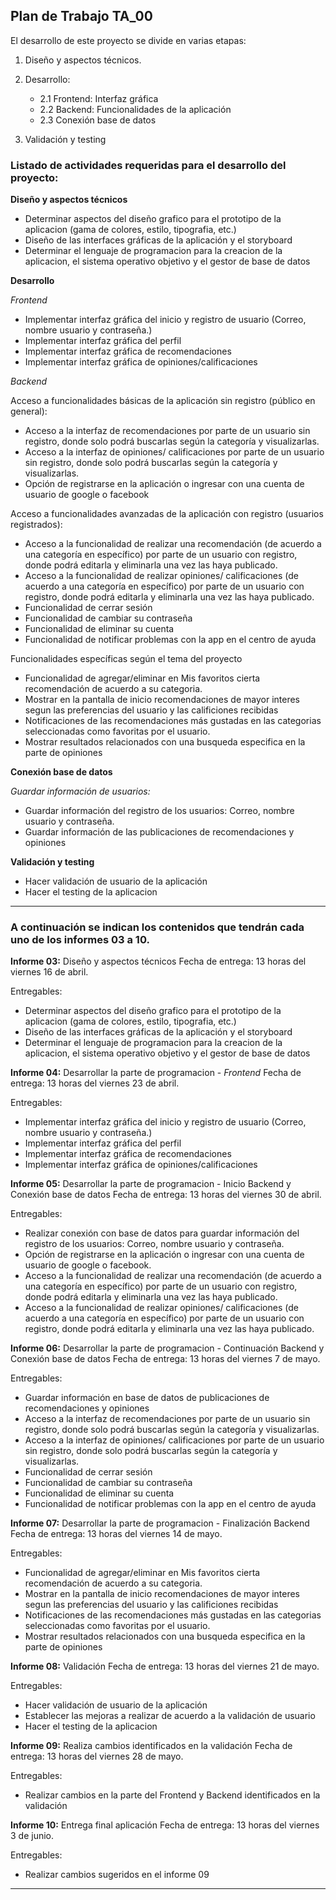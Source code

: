 ## Plan de Trabajo TA_00

El desarrollo de este proyecto se divide en varias etapas:

1. Diseño y aspectos técnicos.
2. Desarrollo:
   * 2.1 Frontend: Interfaz gráfica
   * 2.2 Backend: Funcionalidades de la aplicación
   * 2.3 Conexión base de datos

3. Validación y testing

### Listado de actividades requeridas para el desarrollo del proyecto:

**Diseño y aspectos técnicos**
* Determinar aspectos del diseño grafico para el prototipo de la aplicacion (gama de colores, estilo, tipografia, etc.)
* Diseño de las interfaces gráficas de la aplicación y el storyboard
* Determinar el lenguaje de programacion para la creacion de la aplicacion, el sistema operativo objetivo y el gestor de base de datos


**Desarrollo**

*Frontend*

* Implementar interfaz gráfica del inicio y registro de usuario (Correo, nombre usuario y contraseña.)
* Implementar interfaz gráfica del perfil
* Implementar interfaz gráfica de recomendaciones
* Implementar interfaz gráfica de opiniones/calificaciones



*Backend*

Acceso a funcionalidades básicas de la aplicación sin registro (público en general):
  * Acceso a la interfaz de recomendaciones por parte de un usuario sin registro, donde solo podrá buscarlas según la categoría y visualizarlas.
  * Acceso a la interfaz de opiniones/ calificaciones por parte de un usuario sin registro, donde solo podrá buscarlas según la categoría y visualizarlas.
  * Opción de registrarse en la aplicación o ingresar con una cuenta de usuario de google o facebook


Acceso a funcionalidades avanzadas de la aplicación con registro (usuarios registrados):
  * Acceso a la funcionalidad de realizar una recomendación (de acuerdo a una categoría en específico) por parte de un usuario con registro, donde podrá editarla y eliminarla una vez las haya publicado.
  * Acceso a la funcionalidad de realizar opiniones/ calificaciones (de acuerdo a una categoría en específico) por parte de un usuario con registro, donde podrá editarla y eliminarla una vez las haya publicado.
  * Funcionalidad de cerrar sesión
  * Funcionalidad de cambiar su contraseña
  * Funcionalidad de eliminar su cuenta
  * Funcionalidad de notificar problemas con la app en el centro de ayuda


Funcionalidades específicas según el tema del proyecto
  * Funcionalidad de agregar/eliminar en Mis favoritos cierta recomendación de acuerdo a su categoria.
  * Mostrar en la pantalla de inicio recomendaciones de mayor interes segun las preferencias del usuario y las calificiones recibidas
  * Notificaciones de las recomendaciones más gustadas en las categorias seleccionadas como favoritas por el usuario.
  * Mostrar resultados relacionados con una busqueda especifica en la parte de opiniones


**Conexión base de datos**

*Guardar información de usuarios:*
* Guardar información del registro de los usuarios: Correo, nombre usuario y contraseña.
* Guardar información de las publicaciones de recomendaciones y opiniones


**Validación y testing**
* Hacer validación de usuario de la aplicación
* Hacer el testing de la aplicacion 

************************************************************************


### A continuación se indican los contenidos que tendrán cada uno de los informes 03 a 10.

**Informe 03:** Diseño y aspectos técnicos
Fecha de entrega: 13 horas del viernes 16 de abril.

Entregables:
* Determinar aspectos del diseño grafico para el prototipo de la aplicacion (gama de colores, estilo, tipografia, etc.)
* Diseño de las interfaces gráficas de la aplicación y el storyboard
* Determinar el lenguaje de programacion para la creacion de la aplicacion, el sistema operativo objetivo y el gestor de base de datos

**Informe 04:** Desarrollar la parte de programacion - *Frontend*
Fecha de entrega: 13 horas del viernes 23 de abril.

Entregables:
* Implementar interfaz gráfica del inicio y registro de usuario (Correo, nombre usuario y contraseña.)
* Implementar interfaz gráfica del perfil
* Implementar interfaz gráfica de recomendaciones
* Implementar interfaz gráfica de opiniones/calificaciones

**Informe 05:** Desarrollar la parte de programacion - Inicio Backend y Conexión base de datos
Fecha de entrega: 13 horas del viernes 30 de abril.

Entregables:
* Realizar conexión con base de datos para guardar información del registro de los usuarios: Correo, nombre usuario y contraseña.
* Opción de registrarse en la aplicación o ingresar con una cuenta de usuario de google o facebook.
* Acceso a la funcionalidad de realizar una recomendación (de acuerdo a una categoría en específico) por parte de un usuario con registro, donde podrá editarla y eliminarla una vez las haya publicado.
* Acceso a la funcionalidad de realizar opiniones/ calificaciones (de acuerdo a una categoría en específico) por parte de un usuario con registro, donde podrá editarla y eliminarla una vez las haya publicado.

**Informe 06:** Desarrollar la parte de programacion - Continuación Backend y Conexión base de datos
Fecha de entrega: 13 horas del viernes 7 de mayo.

Entregables: 
* Guardar información en base de datos de publicaciones de recomendaciones y opiniones
* Acceso a la interfaz de recomendaciones por parte de un usuario sin registro, donde solo podrá buscarlas según la categoría y visualizarlas.
* Acceso a la interfaz de opiniones/ calificaciones por parte de un usuario sin registro, donde solo podrá buscarlas según la categoría y visualizarlas.
* Funcionalidad de cerrar sesión
* Funcionalidad de cambiar su contraseña
* Funcionalidad de eliminar su cuenta
* Funcionalidad de notificar problemas con la app en el centro de ayuda


**Informe 07:** Desarrollar la parte de programacion - Finalización Backend 
Fecha de entrega: 13 horas del viernes 14 de mayo.

Entregables: 
* Funcionalidad de agregar/eliminar en Mis favoritos cierta recomendación de acuerdo a su categoria.
* Mostrar en la pantalla de inicio recomendaciones de mayor interes segun las preferencias del usuario y las calificiones recibidas
* Notificaciones de las recomendaciones más gustadas en las categorias seleccionadas como favoritas por el usuario.
* Mostrar resultados relacionados con una busqueda especifica en la parte de opiniones


**Informe 08:** Validación
Fecha de entrega: 13 horas del viernes 21 de mayo.

Entregables: 
* Hacer validación de usuario de la aplicación
* Establecer las mejoras a realizar de acuerdo a la validación de usuario
* Hacer el testing de la aplicacion 


**Informe 09:** Realiza cambios identificados en la validación
Fecha de entrega: 13 horas del viernes 28 de mayo.

Entregables: 
* Realizar cambios en la parte del Frontend y Backend identificados en la validación


**Informe 10:** Entrega final aplicación
Fecha de entrega: 13 horas del viernes 3 de junio.

Entregables: 
* Realizar cambios sugeridos en el informe 09




***********************************************

